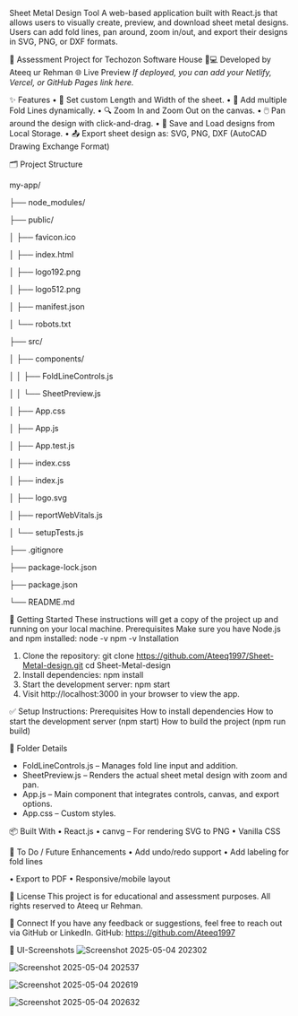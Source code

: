 Sheet Metal Design Tool
A web-based application built with React.js that allows users to visually create, preview, and download sheet metal designs. Users can add fold lines, pan around, zoom in/out, and export their designs in SVG, PNG, or DXF formats.

🔧 Assessment Project for Techozon Software House
👨💻 Developed by Ateeq ur Rehman
🌐 Live Preview
_If deployed, you can add your Netlify, Vercel, or GitHub Pages link here._

✨ Features
•	📏 Set custom Length and Width of the sheet.
•	📐 Add multiple Fold Lines dynamically.
•	🔍 Zoom In and Zoom Out on the canvas.
•	🖱️ Pan around the design with click-and-drag.
•	💾 Save and Load designs from Local Storage.
•	📤 Export sheet design as: SVG, PNG, DXF (AutoCAD Drawing Exchange Format)


🗂️ Project Structure

my-app/

├── node_modules/

├── public/

│   ├── favicon.ico

│   ├── index.html

│   ├── logo192.png

│   ├── logo512.png

│   ├── manifest.json

│   └── robots.txt

├── src/

│   ├── components/

│   │   ├── FoldLineControls.js

│   │   └── SheetPreview.js

│   ├── App.css

│   ├── App.js

│   ├── App.test.js

│   ├── index.css

│   ├── index.js

│   ├── logo.svg

│   ├── reportWebVitals.js

│   └── setupTests.js

├── .gitignore

├── package-lock.json

├── package.json

└── README.md


🚀 Getting Started
These instructions will get a copy of the project up and running on your local machine.
Prerequisites
Make sure you have Node.js and npm installed:
node -v
npm -v
Installation
1.	Clone the repository:
   git clone https://github.com/Ateeq1997/Sheet-Metal-design.git
   cd Sheet-Metal-design
2.	Install dependencies:
   npm install
3.	Start the development server:
   npm start
4.	Visit http://localhost:3000 in your browser to view the app.

✅ Setup Instructions:
Prerequisites
How to install dependencies
How to start the development server (npm start)
How to build the project (npm run build)

📂 Folder Details
- FoldLineControls.js – Manages fold line input and addition.
- SheetPreview.js – Renders the actual sheet metal design with zoom and pan.
- App.js – Main component that integrates controls, canvas, and export options.
- App.css – Custom styles.

📦 Built With
•	React.js
•	canvg – For rendering SVG to PNG
•	Vanilla CSS

🧪 To Do / Future Enhancements
•	Add undo/redo support
•	Add labeling for fold lines

•	Export to PDF
•	Responsive/mobile layout

📜 License
This project is for educational and assessment purposes. All rights reserved to Ateeq ur Rehman.

🤝 Connect
If you have any feedback or suggestions, feel free to reach out via GitHub or LinkedIn.
GitHub: https://github.com/Ateeq1997

📸 UI-Screenshots
![Screenshot 2025-05-04 202302](https://github.com/user-attachments/assets/667190e2-f868-4262-853c-a1268c4dfd33)

![Screenshot 2025-05-04 202537](https://github.com/user-attachments/assets/e2593334-8724-4632-92bc-8918edf28f17)

![Screenshot 2025-05-04 202619](https://github.com/user-attachments/assets/5ead587a-60cc-428e-a006-d895021a6902)

![Screenshot 2025-05-04 202632](https://github.com/user-attachments/assets/78e54341-f1fa-4254-992d-8780c5da7541)



